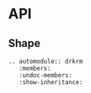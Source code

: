 # API

## Shape

```eval_rst
.. automodule:: drkrm
   :members:
   :undoc-members:
   :show-inheritance:
```
